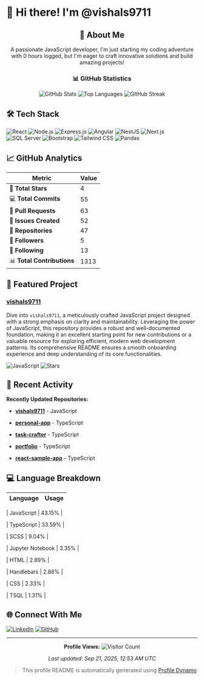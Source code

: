 # 👋 Hi there! I'm @vishals9711

<div align="center">

## 🚀 About Me
A passionate JavaScript developer, I&#39;m just starting my coding adventure with 0 hours logged, but I&#39;m eager to craft innovative solutions and build amazing projects!

### 📊 GitHub Statistics
![GitHub Stats](https://github-readme-stats.vercel.app/api?username=vishals9711&show_icons=true&theme=radical&include_all_commits=true&count_private=false)
![Top Languages](https://github-readme-stats.vercel.app/api/top-langs/?username=vishals9711&layout=compact&theme=radical&langs_count=6)
![GitHub Streak](https://github-readme-streak-stats.herokuapp.com/?user=vishals9711&theme=radical)

</div>

## 🛠️ Tech Stack

![React](https://img.shields.io/badge/React-informational?style=flat&logo=react) 
![Node.js](https://img.shields.io/badge/Node.js-informational?style=flat&logo=nodejs) 
![Express.js](https://img.shields.io/badge/Express.js-informational?style=flat&logo=expressjs) 
![Angular](https://img.shields.io/badge/Angular-informational?style=flat&logo=angular) 
![NestJS](https://img.shields.io/badge/NestJS-informational?style=flat&logo=nestjs) 
![Next.js](https://img.shields.io/badge/Next.js-informational?style=flat&logo=nextjs) 
![SQL Server](https://img.shields.io/badge/SQL%20Server-informational?style=flat&logo=sqlserver) 
![Bootstrap](https://img.shields.io/badge/Bootstrap-informational?style=flat&logo=bootstrap) 
![Tailwind CSS](https://img.shields.io/badge/Tailwind%20CSS-informational?style=flat&logo=tailwindcss) 
![Pandas](https://img.shields.io/badge/Pandas-informational?style=flat&logo=pandas) 

## 📈 GitHub Analytics
| Metric | Value |
|--------|-------|
| 🌟 **Total Stars** | 4 |
| 💻 **Total Commits** | 55 |
| 🔀 **Pull Requests** | 63 |
| 🐛 **Issues Created** | 52 |
| 📁 **Repositories** | 47 |
| 👥 **Followers** | 5 |
| 🎯 **Following** | 13 |
| 📊 **Total Contributions** | 1313 |



## 🚀 Featured Project
### **[vishals9711](https://github.com/vishals9711/vishals9711)**
Dive into `vishals9711`, a meticulously crafted JavaScript project designed with a strong emphasis on clarity and maintainability. Leveraging the power of JavaScript, this repository provides a robust and well-documented foundation, making it an excellent starting point for new contributions or a valuable resource for exploring efficient, modern web development patterns. Its comprehensive README ensures a smooth onboarding experience and deep understanding of its core functionalities.

![JavaScript](https://img.shields.io/badge/JavaScript-informational?style=flat&logo=javascript)
![Stars](https://img.shields.io/badge/Stars-0-yellow?style=flat)

## 📝 Recent Activity

**Recently Updated Repositories:**

- **[vishals9711](https://github.com/vishals9711/vishals9711)** - JavaScript

- **[personal-app](https://github.com/vishals9711/personal-app)** - TypeScript

- **[task-crafter](https://github.com/vishals9711/task-crafter)** - TypeScript

- **[portfolio](https://github.com/vishals9711/portfolio)** - TypeScript

- **[react-sample-app](https://github.com/vishals9711/react-sample-app)** - TypeScript



## 💻 Language Breakdown
| Language | Usage |
|----------|-------|

| JavaScript | 43.15% |

| TypeScript | 33.59% |

| SCSS | 9.04% |

| Jupyter Notebook | 3.35% |

| HTML | 2.89% |

| Handlebars | 2.86% |

| CSS | 2.33% |

| TSQL | 1.31% |


## 🌐 Connect With Me
[![LinkedIn](https://img.shields.io/badge/LinkedIn-0077B5?style=flat&logo=linkedin&logoColor=white)](https://linkedin.com/in/vishals9711)
[![GitHub](https://img.shields.io/badge/GitHub-100000?style=flat&logo=github&logoColor=white)](https://github.com/vishals9711)

---

<div align="center">

**Profile Views:** ![Visitor Count](https://komarev.com/ghpvc/?username=vishals9711&color=blue)

*Last updated: Sep 21, 2025, 12:53 AM UTC*

> This profile README is automatically generated using [Profile Dynamo](https://github.com/vishals9711/profile-dynamo)

</div>

<!-- Proudly created with Profile Dynamo -->
